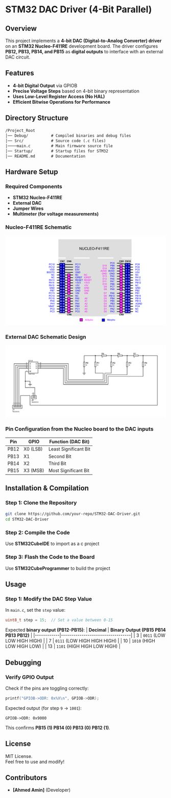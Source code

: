 # STM32 DAC Driver (4-Bit Parallel)

## Overview
This project implements a **4-bit DAC (Digital-to-Analog Converter) driver** on an **STM32 Nucleo-F411RE** development board. The driver configures **PB12, PB13, PB14, and PB15** as **digital outputs** to interface with an external DAC circuit.

## Features
- **4-bit Digital Output** via GPIOB
- **Precise Voltage Steps** based on 4-bit binary representation
- **Uses Low-Level Register Access (No HAL)**
- **Efficient Bitwise Operations for Performance**

## Directory Structure
```
/Project_Root
│── Debug/          # Compiled binaries and debug files
│── Src/            # Source code (.c files)
|────main.c         # Main firmware source file
│── Startup/        # Startup files for STM32
│── README.md       # Documentation
```

## Hardware Setup
### Required Components
- **STM32 Nucleo-F411RE**
- **External DAC**
- **Jumper Wires**
- **Multimeter (for voltage measurements)**

### Nucleo-F411RE Schematic

![alt text](<Pasted image 20250216185434.png>)

### External DAC Schematic Design

![alt text](<R to R DAC (Final).png>)

### Pin Configuration from the Nucleo board to the DAC inputs
| **Pin**  | **GPIO** | **Function (DAC Bit)** |
|---------|---------|---------------------|
| PB12    | X0 (LSB)  | Least Significant Bit |
| PB13    | X1        | Second Bit |
| PB14    | X2        | Third Bit |
| PB15    | X3 (MSB)  | Most Significant Bit |

## Installation & Compilation
### Step 1: Clone the Repository
```sh
git clone https://github.com/your-repo/STM32-DAC-Driver.git
cd STM32-DAC-Driver
```

### Step 2: Compile the Code
Use **STM32CubeIDE** to import as a c project

### Step 3: Flash the Code to the Board
Use **STM32CubeProgrammer** to build the project


## Usage
### Step 1: Modify the DAC Step Value
In `main.c`, set the `step` value:
```c
uint8_t step = 15;  // Set a value between 0-15
```
Expected **binary output (PB12-PB15)**:
| **Decimal** | **Binary Output (PB15 PB14 PB13 PB12)** |
|------------|----------------------------------|
| 3         | `0011` (LOW LOW HIGH HIGH) |
| 7         | `0111` (LOW HIGH HIGH HIGH) |
| 10        | `1010` (HIGH LOW HIGH LOW) |
| 13        | `1101` (HIGH HIGH LOW HIGH) |

## Debugging
### Verify GPIO Output
Check if the pins are toggling correctly:
```c
printf("GPIOB->ODR: 0x%X\n", GPIOB->ODR);
```
Expected output (for step `9` → `1001`):
```
GPIOB->ODR: 0x9000
```
This confirms **PB15 (1) PB14 (0) PB13 (0) PB12 (1)**.

## License
MIT License.  
Feel free to use and modify!

## Contributors
- **[Ahmed Amin]** (Developer)